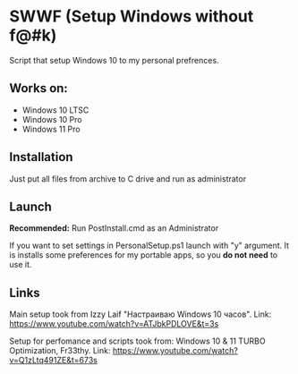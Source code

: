 # SWWF (Setup Windows without f@#k) 

Script that setup Windows 10 to my personal prefrences. 

## Works on: 
- Windows 10 LTSC 
- Windows 10 Pro 
- Windows 11 Pro

## Installation

Just put all files from archive to C drive and run as administrator

## Launch

**Recommended:** Run PostInstall.cmd as an Administrator

If you want to set settings in PersonalSetup.ps1 launch with "y" argument. It is installs some preferences for my portable apps, so you **do not need** to use it.
## Links

Main setup took from Izzy Laif "Настраиваю Windows 10 часов". Link: https://www.youtube.com/watch?v=ATJbkPDLOVE&t=3s

Setup for perfomance and scripts took from: Windows 10 & 11 TURBO Optimization, Fr33thy. Link: https://www.youtube.com/watch?v=Q1zLtq491ZE&t=673s
